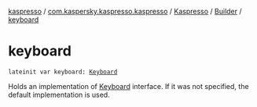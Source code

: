 [kaspresso](../../../index.md) / [com.kaspersky.kaspresso.kaspresso](../../index.md) / [Kaspresso](../index.md) / [Builder](index.md) / [keyboard](./keyboard.md)

# keyboard

`lateinit var keyboard: `[`Keyboard`](../../../com.kaspersky.kaspresso.device.keyboard/-keyboard/index.md)

Holds an implementation of [Keyboard](../../../com.kaspersky.kaspresso.device.keyboard/-keyboard/index.md) interface. If it was not specified, the default implementation is used.

